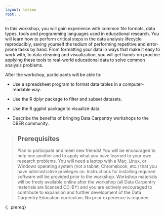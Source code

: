 ```yaml
---
layout: lesson
root: .
---
```

In this workshop, you will gain experience with common file formats,
data types, tools and programming languages used in educational 
research. You will learn how to perform critical steps in the data
analysis lifecycle reproducibly, saving yourself the tedium of 
performing repetitive and error-prone tasks by hand. From formatting
your data in ways that make it easy to work with, to data cleaning 
and visualization, you will get hands-on practice applying these 
tools to real-world educational data to solve common analysis 
problems.

After the workshop, participants will be able to:

- Use a spreadsheet program to format data tables in a computer-readable way.

- Use the R dplyr package to filter and subset datasets.

- Use the R ggplot package to visualize data.

- Describe the benefits of bringing Data Carpentry workshops to the DBER community.

> ## Prerequisites
> Plan to participate and meet new friends! You will be encouraged to
> help one another and to apply what you have learned to your own 
> research problems. You will need a laptop with a Mac, Linux, or 
> Windows operating system (not a tablet, Chromebook, etc.) that you 
> have administrative privileges on. Instructions for installing 
> required software will be provided prior to the workshop. Workshop 
> materials will be freely available online after the workshop (all 
> Data Carpentry materials are licensed CC-BY) and you are actively 
> encouraged to contribute to expansion and further development of the 
> Data Carpentry Education curriculum. No prior experience is required. 
> 
{: .prereq}
